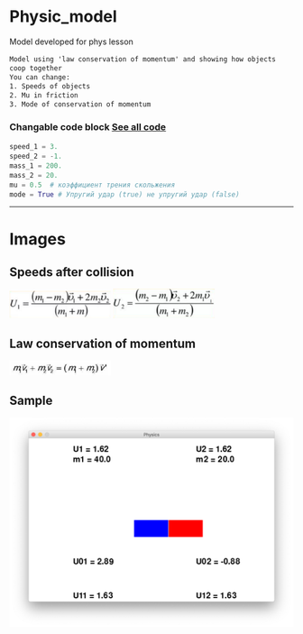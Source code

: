 # Physic_model
Model developed for phys lesson
```
Model using 'law conservation of momentum' and showing how objects coop together
You can change:
1. Speeds of objects 
2. Mu in friction
3. Mode of conservation of momentum
```
### Changable code block [See all code](https://github.com/TIove/Physic_model/blob/master/game.py) 
```Python
speed_1 = 3.
speed_2 = -1.
mass_1 = 200.
mass_2 = 20.
mu = 0.5  # коэффициент трения скольжения
mode = True # Упругий удар (true) не упругий удар (false)
```  

---  
# Images
## Speeds after collision
<img src="https://github.com/TIove/Physic_model/blob/master/Images/f1.png" width="180">
<img src="https://github.com/TIove/Physic_model/blob/master/Images/f2.png" width="180">

## Law conservation of momentum
<img src="https://github.com/TIove/Physic_model/blob/master/Images/f3.png" width="180">

## Sample
<img src="https://github.com/TIove/Physic_model/blob/master/Images/sample.png" width="580">

